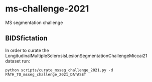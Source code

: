# ms-challenge-2021
MS segmentation challenge


## BIDSfictation
In order to curate the LongitudinalMultipleSclerosisLesionSegmentationChallengeMiccai21 dataset run:

```
python scripts/curate_msseg_challenge_2021.py -d PATH_TO_msseg_challenge_2021_DATASET
```